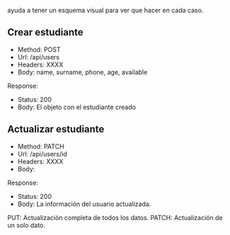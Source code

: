 ayuda a tener un esquema visual para ver que hacer en cada caso.

## Crear estudiante

- Method: POST
- Url: /api/users
- Headers: XXXX
- Body: name, surname, phone, age, available

Response:

- Status: 200
- Body: El objeto con el estudiante creado

## Actualizar estudiante

- Method: PATCH
- Url: /api/users/id
- Headers: XXXX
- Body:

Response:

- Status: 200
- Body: La información del usuario actualizada.

PUT: Actualización completa de todos los datos.
PATCH: Actualización de un solo dato.

